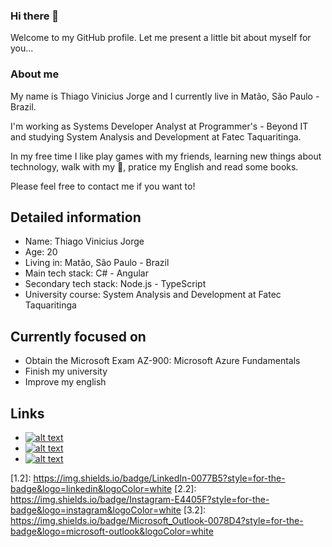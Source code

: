 ### Hi there 👋

Welcome to my GitHub profile. Let me present a little bit about myself for you...

### About me

My name is Thiago Vinicius Jorge and I currently live in Matão, São Paulo - Brazil.

I'm working as Systems Developer Analyst at Programmer's - Beyond IT and studying System Analysis and Development at Fatec Taquaritinga.

In my free time I like play games with my friends, learning new things about technology, walk with my 🐶, pratice my English and read some books.

Please feel free to contact me if you want to!

## Detailed information

* Name: Thiago Vinicius Jorge
* Age: 20
* Living in: Matão, São Paulo - Brazil
* Main tech stack: C# - Angular
* Secondary tech stack: Node.js - TypeScript
* University course: System Analysis and Development at Fatec Taquaritinga

## Currently focused on
* Obtain the Microsoft Exam AZ-900: Microsoft Azure Fundamentals
* Finish my university
* Improve my english 

## Links
* [![alt text][1.1]][1]
* [![alt text][2.1]][2]
* [![alt text][3.1]][3]

<!-- links to social media icons -->
<!-- no need to change these -->

<!-- icons with padding -->


[1.1]: https://img.shields.io/badge/LinkedIn-0077B5?style=for-the-badge&logo=linkedin&logoColor=white 
[2.1]: https://img.shields.io/badge/Instagram-E4405F?style=for-the-badge&logo=instagram&logoColor=white 
[3.1]: https://img.shields.io/badge/Microsoft_Outlook-0078D4?style=for-the-badge&logo=microsoft-outlook&logoColor=white


<!-- icons without padding -->

[1.2]: https://img.shields.io/badge/LinkedIn-0077B5?style=for-the-badge&logo=linkedin&logoColor=white <!--(Linkedin Icon) -->
[2.2]: https://img.shields.io/badge/Instagram-E4405F?style=for-the-badge&logo=instagram&logoColor=white <!--(Instagram Icon) -->
[3.2]: https://img.shields.io/badge/Microsoft_Outlook-0078D4?style=for-the-badge&logo=microsoft-outlook&logoColor=white <!--(Outlook Icon) -->


<!-- links to your social media accounts -->
<!-- update these accordingly -->

[1]: https://www.linkedin.com/in/thiago-jorge-b6346417a/
[2]: https://www.instagram.com/thiagovjorge/
[3]: https://outlook.live.com/mail/0/inbox


